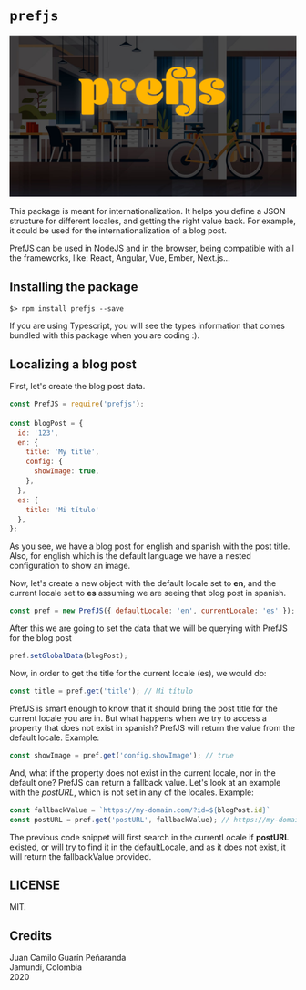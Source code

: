 # `prefjs`

![](./repo/prefjs-repo.jpg)

This package is meant for internationalization. It helps you define a JSON structure for different locales, and getting the right value back. For example, it could be used for the internationalization of a blog post.  

PrefJS can be used in NodeJS and in the browser, being compatible with all the frameworks, like: React, Angular, Vue, Ember, Next.js...

## Installing the package
```
$> npm install prefjs --save
```

If you are using Typescript, you will see the types information that comes bundled with this package when you are coding :).

## Localizing a blog post

First, let's create the blog post data.

```js
const PrefJS = require('prefjs');

const blogPost = {
  id: '123',
  en: {
    title: 'My title',
    config: {
      showImage: true,
    },
  },
  es: {
    title: 'Mi título'
  },
};
```
As you see, we have a blog post for english and spanish with the post title. Also, for english which is the default language we have a nested configuration to show an image.  

Now, let's create a new object with the default locale set to __en__, and the current locale set to __es__ assuming we are seeing that blog post in spanish.

```js
const pref = new PrefJS({ defaultLocale: 'en', currentLocale: 'es' });
```

After this we are going to set the data that we will be querying with PrefJS for the blog post
```js
pref.setGlobalData(blogPost);
```

Now, in order to get the title for the current locale (es), we would do:
```js
const title = pref.get('title'); // Mi título
```

PrefJS is smart enough to know that it should bring the post title for the current locale you are in. But what happens when we try to access a property that does not exist in spanish? PrefJS will return the value from the default locale. Example:
```js
const showImage = pref.get('config.showImage'); // true
```

And, what if the property does not exist in the current locale, nor in the default one? PrefJS can return a fallback value. Let's look at an example with the *postURL*, which is not set in any of the locales. Example:
```js
const fallbackValue = `https://my-domain.com/?id=${blogPost.id}`
const postURL = pref.get('postURL', fallbackValue); // https://my-domain.com/?id=123
```

The previous code snippet will first search in the currentLocale if __postURL__ existed, or will try to find it in the defaultLocale, and as it does not exist, it will return the fallbackValue provided.

## LICENSE
MIT.

## Credits
Juan Camilo Guarín Peñaranda  
Jamundí, Colombia  
2020